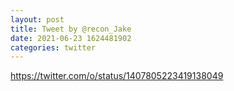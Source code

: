 ```yaml
--- 
layout: post 
title: Tweet by @recon_Jake 
date: 2021-06-23 1624481902 
categories: twitter 
--- 
```

https://twitter.com/o/status/1407805223419138049